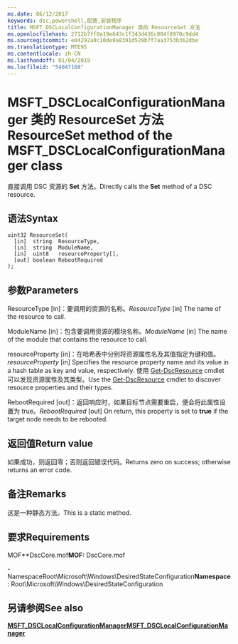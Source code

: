 ```yaml
---
ms.date: 06/12/2017
keywords: dsc,powershell,配置,安装程序
title: MSFT_DSCLocalConfigurationManager 类的 ResourceSet 方法
ms.openlocfilehash: 2712b7ff0a19e643c1f343d436c084f8970c9dd4
ms.sourcegitcommit: e04292a9c10de9a8391d529b7f7aa3753b362dbe
ms.translationtype: MTE95
ms.contentlocale: zh-CN
ms.lasthandoff: 01/04/2019
ms.locfileid: "54047168"
---
```

# <a name="resourceset-method-of-the-msftdsclocalconfigurationmanager-class"></a><span data-ttu-id="77ac2-103">MSFT_DSCLocalConfigurationManager 类的 ResourceSet 方法</span><span class="sxs-lookup"><span data-stu-id="77ac2-103">ResourceSet method of the MSFT_DSCLocalConfigurationManager class</span></span>

<span data-ttu-id="77ac2-104">直接调用 DSC 资源的 **Set** 方法。</span><span class="sxs-lookup"><span data-stu-id="77ac2-104">Directly calls the **Set** method of a DSC resource.</span></span>

## <a name="syntax"></a><span data-ttu-id="77ac2-105">语法</span><span class="sxs-lookup"><span data-stu-id="77ac2-105">Syntax</span></span>

```mof
uint32 ResourceSet(
  [in]  string  ResourceType,
  [in]  string  ModuleName,
  [in]  uint8   resourceProperty[],
  [out] boolean RebootRequired
);
```

## <a name="parameters"></a><span data-ttu-id="77ac2-106">参数</span><span class="sxs-lookup"><span data-stu-id="77ac2-106">Parameters</span></span>

<span data-ttu-id="77ac2-107">ResourceType \[in\]：要调用的资源的名称。</span><span class="sxs-lookup"><span data-stu-id="77ac2-107">*ResourceType* \[in\] The name of the resource to call.</span></span>

<span data-ttu-id="77ac2-108">ModuleName \[in\]：包含要调用资源的模块名称。</span><span class="sxs-lookup"><span data-stu-id="77ac2-108">*ModuleName* \[in\] The name of the module that contains the resource to call.</span></span>

<span data-ttu-id="77ac2-109">resourceProperty \[in\]：在哈希表中分别将资源属性名及其值指定为键和值。</span><span class="sxs-lookup"><span data-stu-id="77ac2-109">*resourceProperty* \[in\] Specifies the resource property name and its value in a hash table as key and value, respectively.</span></span> <span data-ttu-id="77ac2-110">使用 [Get-DscResource](/powershell/module/PSDesiredStateConfiguration/Get-DscResource) cmdlet 可以发现资源属性及其类型。</span><span class="sxs-lookup"><span data-stu-id="77ac2-110">Use the [Get-DscResource](/powershell/module/PSDesiredStateConfiguration/Get-DscResource) cmdlet to discover resource properties and their types.</span></span>

<span data-ttu-id="77ac2-111">RebootRequired \[out\]：返回响应时，如果目标节点需要重启，便会将此属性设置为 true。</span><span class="sxs-lookup"><span data-stu-id="77ac2-111">*RebootRequired* \[out\] On return, this property is set to **true** if the target node needs to be rebooted.</span></span>

## <a name="return-value"></a><span data-ttu-id="77ac2-112">返回值</span><span class="sxs-lookup"><span data-stu-id="77ac2-112">Return value</span></span>

<span data-ttu-id="77ac2-113">如果成功，则返回零；否则返回错误代码。</span><span class="sxs-lookup"><span data-stu-id="77ac2-113">Returns zero on success; otherwise returns an error code.</span></span>

## <a name="remarks"></a><span data-ttu-id="77ac2-114">备注</span><span class="sxs-lookup"><span data-stu-id="77ac2-114">Remarks</span></span>

<span data-ttu-id="77ac2-115">这是一种静态方法。</span><span class="sxs-lookup"><span data-stu-id="77ac2-115">This is a static method.</span></span>

## <a name="requirements"></a><span data-ttu-id="77ac2-116">要求</span><span class="sxs-lookup"><span data-stu-id="77ac2-116">Requirements</span></span>

<span data-ttu-id="77ac2-117">MOF\*\*DscCore.mof</span><span class="sxs-lookup"><span data-stu-id="77ac2-117">**MOF:** DscCore.mof</span></span>

<span data-ttu-id="77ac2-118">-NamespaceRoot\Microsoft\Windows\DesiredStateConfiguration</span><span class="sxs-lookup"><span data-stu-id="77ac2-118">**Namespace**: Root\Microsoft\Windows\DesiredStateConfiguration</span></span>

## <a name="see-also"></a><span data-ttu-id="77ac2-119">另请参阅</span><span class="sxs-lookup"><span data-stu-id="77ac2-119">See also</span></span>

[<span data-ttu-id="77ac2-120">**MSFT_DSCLocalConfigurationManager**</span><span class="sxs-lookup"><span data-stu-id="77ac2-120">**MSFT_DSCLocalConfigurationManager**</span></span>](msft-dsclocalconfigurationmanager.md)